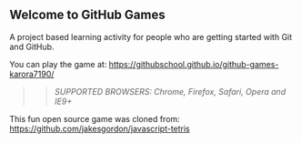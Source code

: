 ## Welcome to GitHub Games

A project based learning activity for people who are getting started with Git and GitHub.

You can play the game at: https://githubschool.github.io/github-games-karora7190/

>> _*SUPPORTED BROWSERS*: Chrome, Firefox, Safari, Opera and IE9+_

This fun open source game was cloned from: https://github.com/jakesgordon/javascript-tetris
